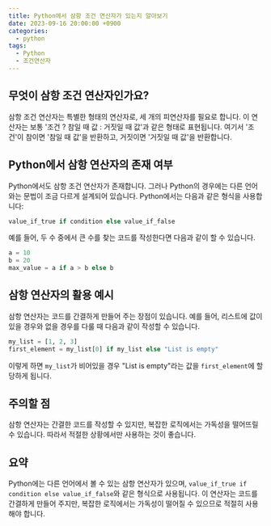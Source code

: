 ```yaml
---
title: Python에서 삼항 조건 연산자가 있는지 알아보기
date: 2023-09-16 20:00:00 +0900
categories:
  - python
tags:
  - Python
  - 조건연산자
---
```


## 무엇이 삼항 조건 연산자인가요?

삼항 조건 연산자는 특별한 형태의 연산자로, 세 개의 피연산자를 필요로 합니다. 이 연산자는 보통 '조건 ? 참일 때 값 : 거짓일 때 값'과 같은 형태로 표현됩니다. 여기서 '조건'이 참이면 '참일 때 값'을 반환하고, 거짓이면 '거짓일 때 값'을 반환합니다.

## Python에서 삼항 연산자의 존재 여부

Python에서도 삼항 조건 연산자가 존재합니다. 그러나 Python의 경우에는 다른 언어와는 문법이 조금 다르게 설계되어 있습니다. Python에서는 다음과 같은 형식을 사용합니다:

```python
value_if_true if condition else value_if_false
```

예를 들어, 두 수 중에서 큰 수를 찾는 코드를 작성한다면 다음과 같이 할 수 있습니다.

```python
a = 10
b = 20
max_value = a if a > b else b
```

## 삼항 연산자의 활용 예시

삼항 연산자는 코드를 간결하게 만들어 주는 장점이 있습니다. 예를 들어, 리스트에 값이 있을 경우와 없을 경우를 다룰 때 다음과 같이 작성할 수 있습니다.

```python
my_list = [1, 2, 3]
first_element = my_list[0] if my_list else "List is empty"
```

이렇게 하면 `my_list`가 비어있을 경우 "List is empty"라는 값을 `first_element`에 할당하게 됩니다.

## 주의할 점

삼항 연산자는 간결한 코드를 작성할 수 있지만, 복잡한 로직에서는 가독성을 떨어뜨릴 수 있습니다. 따라서 적절한 상황에서만 사용하는 것이 좋습니다.

## 요약

Python에는 다른 언어에서 볼 수 있는 삼항 연산자가 있으며, `value_if_true if condition else value_if_false`와 같은 형식으로 사용됩니다. 이 연산자는 코드를 간결하게 만들어 주지만, 복잡한 로직에서는 가독성이 떨어질 수 있으므로 적절히 사용해야 합니다.